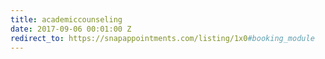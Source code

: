 ```yaml
---
title: academiccounseling
date: 2017-09-06 00:01:00 Z
redirect_to: https://snapappointments.com/listing/1x0#booking_module
---
```


